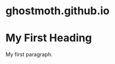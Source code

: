 # ghostmoth.github.io
<!DOCTYPE html>
<html>
<body>

<h1>My First Heading</h1>

<p>My first paragraph.</p>

</body>
</html>
